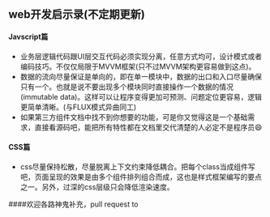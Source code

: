 ## web开发启示录(不定期更新)

#### Javscript篇
  * 业务层逻辑代码跟UI层交互代码必须实现分离，任意方式均可，设计模式或者编码技巧。不仅仅局限于MVVM框架(只不过MVVM架构更容易做到这点)。
  * 数据的流向尽量保证是单向的，即在单一模块中，数据的出口和入口尽量确保只有一个。也就是说不要出现多个模块同时直接操作一个数据的情况(immutable data)。这样可以让程序变得更加可预测、问题定位更容易，逻辑更简单清晰。(与FLUX模式异曲同工)
  * 如果第三方组件文档中找不到你想要的功能，可是你又觉得这是一个基础需求，直接看源码吧，能把所有特性都在文档里交代清楚的人必定不是程序员😄
    

#### CSS篇
  * css尽量保持松散，尽量脱离上下文约束降低耦合。把每个class当成组件写吧，页面呈现的效果是由多个组件排列组合而成，这也是样式框架编写的要点之一。另外，过深的css层级只会降低渲染速度。

  
  
  
  
  
  
  
  
####欢迎各路神鬼补充，pull request to 

